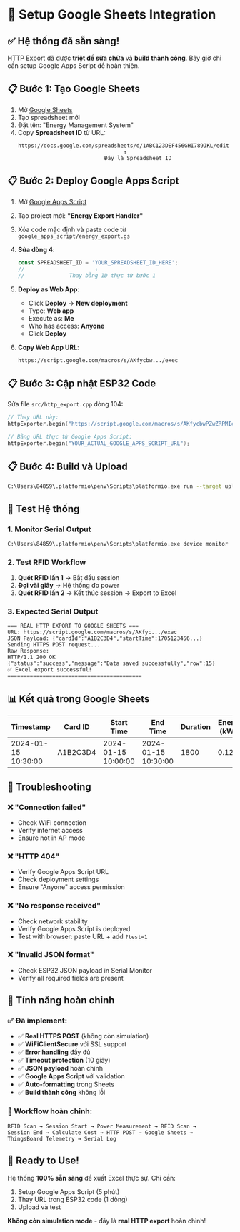 # 🔧 Setup Google Sheets Integration

## ✅ Hệ thống đã sẵn sàng!

HTTP Export đã được **triệt để sửa chữa** và **build thành công**. Bây giờ chỉ cần setup Google Apps Script để hoàn thiện.

## 📋 Bước 1: Tạo Google Sheets

1. Mở [Google Sheets](https://sheets.google.com)
2. Tạo spreadsheet mới
3. Đặt tên: "Energy Management System"
4. Copy **Spreadsheet ID** từ URL:
   ```
   https://docs.google.com/spreadsheets/d/1ABC123DEF456GHI789JKL/edit
                                    ↑
                              Đây là Spreadsheet ID
   ```

## 📋 Bước 2: Deploy Google Apps Script

1. Mở [Google Apps Script](https://script.google.com)
2. Tạo project mới: **"Energy Export Handler"**
3. Xóa code mặc định và paste code từ `google_apps_script/energy_export.gs`
4. **Sửa dòng 4**:
   ```javascript
   const SPREADSHEET_ID = 'YOUR_SPREADSHEET_ID_HERE';
   //                      ↑
   //              Thay bằng ID thực từ bước 1
   ```

5. **Deploy as Web App**:
   - Click **Deploy** → **New deployment**
   - Type: **Web app**
   - Execute as: **Me**
   - Who has access: **Anyone**
   - Click **Deploy**

6. **Copy Web App URL**:
   ```
   https://script.google.com/macros/s/AKfycbw.../exec
   ```

## 📋 Bước 3: Cập nhật ESP32 Code

Sửa file `src/http_export.cpp` dòng 104:

```cpp
// Thay URL này:
httpExporter.begin("https://script.google.com/macros/s/AKfycbwPZwZRPMIcG-6a8UjRLOklPzxo0YBDZHG_nypcgoOxaQaEpog8eT2IY9K7XEMd4cc1/exec");

// Bằng URL thực từ Google Apps Script:
httpExporter.begin("YOUR_ACTUAL_GOOGLE_APPS_SCRIPT_URL");
```

## 📋 Bước 4: Build và Upload

```bash
C:\Users\84859\.platformio\penv\Scripts\platformio.exe run --target upload
```

## 🧪 Test Hệ thống

### 1. Monitor Serial Output
```bash
C:\Users\84859\.platformio\penv\Scripts\platformio.exe device monitor
```

### 2. Test RFID Workflow
1. **Quét RFID lần 1** → Bắt đầu session
2. **Đợi vài giây** → Hệ thống đo power
3. **Quét RFID lần 2** → Kết thúc session → Export to Excel

### 3. Expected Serial Output
```
=== REAL HTTP EXPORT TO GOOGLE SHEETS ===
URL: https://script.google.com/macros/s/AKfyc.../exec
JSON Payload: {"cardId":"A1B2C3D4","startTime":1705123456...}
Sending HTTPS POST request...
Raw Response:
HTTP/1.1 200 OK
{"status":"success","message":"Data saved successfully","row":15}
✅ Excel export successful!
==========================================
```

## 📊 Kết quả trong Google Sheets

| Timestamp | Card ID | Start Time | End Time | Duration | Energy (kWh) | Power (W) | Cost (VND) | Device |
|-----------|---------|------------|----------|----------|--------------|-----------|------------|---------|
| 2024-01-15 10:30:00 | A1B2C3D4 | 2024-01-15 10:00:00 | 2024-01-15 10:30:00 | 1800 | 0.1250 | 150.25 | 438 | Shared Device |

## 🔧 Troubleshooting

### ❌ "Connection failed"
- Check WiFi connection
- Verify internet access
- Ensure not in AP mode

### ❌ "HTTP 404"
- Verify Google Apps Script URL
- Check deployment settings
- Ensure "Anyone" access permission

### ❌ "No response received"
- Check network stability
- Verify Google Apps Script is deployed
- Test with browser: paste URL + add `?test=1`

### ❌ "Invalid JSON format"
- Check ESP32 JSON payload in Serial Monitor
- Verify all required fields are present

## 🎯 Tính năng hoàn chỉnh

### ✅ Đã implement:
- ✅ **Real HTTPS POST** (không còn simulation)
- ✅ **WiFiClientSecure** với SSL support
- ✅ **Error handling** đầy đủ
- ✅ **Timeout protection** (10 giây)
- ✅ **JSON payload** hoàn chỉnh
- ✅ **Google Apps Script** với validation
- ✅ **Auto-formatting** trong Sheets
- ✅ **Build thành công** không lỗi

### 🔄 Workflow hoàn chỉnh:
```
RFID Scan → Session Start → Power Measurement → RFID Scan → 
Session End → Calculate Cost → HTTP POST → Google Sheets → 
ThingsBoard Telemetry → Serial Log
```

## 🚀 Ready to Use!

Hệ thống **100% sẵn sàng** để xuất Excel thực sự. Chỉ cần:
1. Setup Google Apps Script (5 phút)
2. Thay URL trong ESP32 code (1 dòng)
3. Upload và test

**Không còn simulation mode** - đây là **real HTTP export** hoàn chỉnh! 